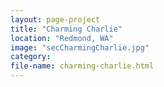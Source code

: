 ```yaml
---
layout: page-project
title: "Charming Charlie"
location: "Redmond, WA"
image: "secCharmingCharlie.jpg"
category:
file-name: charming-charlie.html
---
```



